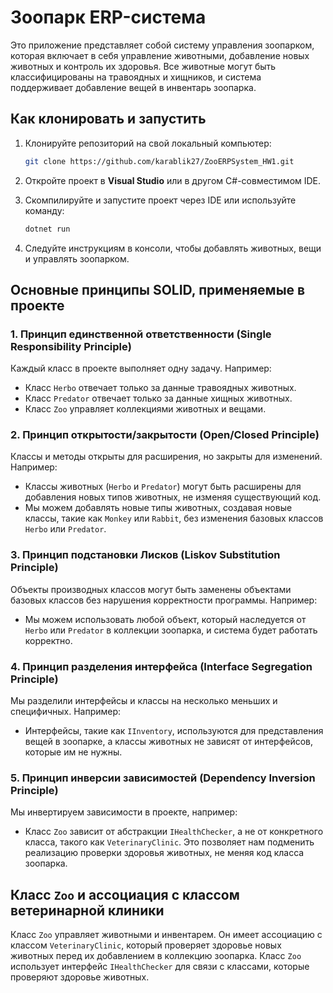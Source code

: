 # Зоопарк ERP-система

Это приложение представляет собой систему управления зоопарком, которая включает в себя управление животными, добавление новых животных и контроль их здоровья. Все животные могут быть классифицированы на травоядных и хищников, и система поддерживает добавление вещей в инвентарь зоопарка.

## Как клонировать и запустить

1. Клонируйте репозиторий на свой локальный компьютер:

    ```bash
    git clone https://github.com/karablik27/ZooERPSystem_HW1.git
    ```

2. Откройте проект в **Visual Studio** или в другом C#-совместимом IDE.

3. Скомпилируйте и запустите проект через IDE или используйте команду:

    ```bash
    dotnet run
    ```

4. Следуйте инструкциям в консоли, чтобы добавлять животных, вещи и управлять зоопарком.

## Основные принципы SOLID, применяемые в проекте

### 1. **Принцип единственной ответственности (Single Responsibility Principle)**

Каждый класс в проекте выполняет одну задачу. Например:
- Класс `Herbo` отвечает только за данные травоядных животных.
- Класс `Predator` отвечает только за данные хищных животных.
- Класс `Zoo` управляет коллекциями животных и вещами.

### 2. **Принцип открытости/закрытости (Open/Closed Principle)**

Классы и методы открыты для расширения, но закрыты для изменений. Например:
- Классы животных (`Herbo` и `Predator`) могут быть расширены для добавления новых типов животных, не изменяя существующий код.
- Мы можем добавлять новые типы животных, создавая новые классы, такие как `Monkey` или `Rabbit`, без изменения базовых классов `Herbo` или `Predator`.

### 3. **Принцип подстановки Лисков (Liskov Substitution Principle)**

Объекты производных классов могут быть заменены объектами базовых классов без нарушения корректности программы. Например:
- Мы можем использовать любой объект, который наследуется от `Herbo` или `Predator` в коллекции зоопарка, и система будет работать корректно.

### 4. **Принцип разделения интерфейса (Interface Segregation Principle)**

Мы разделили интерфейсы и классы на несколько меньших и специфичных. Например:
- Интерфейсы, такие как `IInventory`, используются для представления вещей в зоопарке, а классы животных не зависят от интерфейсов, которые им не нужны.

### 5. **Принцип инверсии зависимостей (Dependency Inversion Principle)**

Мы инвертируем зависимости в проекте, например:
- Класс `Zoo` зависит от абстракции `IHealthChecker`, а не от конкретного класса, такого как `VeterinaryClinic`. Это позволяет нам подменить реализацию проверки здоровья животных, не меняя код класса зоопарка.

## Класс `Zoo` и ассоциация с классом ветеринарной клиники

Класс `Zoo` управляет животными и инвентарем. Он имеет ассоциацию с классом `VeterinaryClinic`, который проверяет здоровье новых животных перед их добавлением в коллекцию зоопарка. Класс `Zoo` использует интерфейс `IHealthChecker` для связи с классами, которые проверяют здоровье животных.

